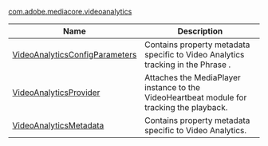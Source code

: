 ---
---

[com.adobe.mediacore.videoanalytics](http://help.adobe.com/en_US/primetime/api/psdk/asdoc-dhls_1.4/com/adobe/mediacore/videoanalytics/package-detail.html)
<table frame="all" colsep="1" rowsep="1" id="table_F771D1719BE84241955D45C280BBB52A"> 
 <tgroup cols="2" colsep="1" rowsep="1" class="FormatA"> 
  <colspec colnum="1" colname="1" colwidth="1.00*" /> 
  <colspec colnum="2" colname="2" colwidth="1.16*" /> 
  <thead> 
   <tr rowsep="1"> 
    <th colname="1" class="entry">Name </th> 
    <th colname="2" class="entry">Description </th> 
   </tr> 
  </thead> 
  <tbody> 
   <tr rowsep="1"> 
    <td colname="1"><span class="codeph"><a href="http://help.adobe.com/en_US/primetime/api/psdk/asdoc-dhls_1.4/com/adobe/mediacore/videoanalytics/VideoAnalyticsConfigParameters.html" format="html" scope="external">VideoAnalyticsConfigParameters</a></span> </td> 
    <td colname="2">Contains property metadata specific to Video Analytics tracking in the 
     <ph conkeyref="phrases/primetime-sdk-name">
      Phrase
     </ph>. </td> 
   </tr> 
   <tr rowsep="1"> 
    <td colname="1"><span class="codeph"><a href="http://help.adobe.com/en_US/primetime/api/psdk/asdoc-dhls_1.4/com/adobe/mediacore/videoanalytics/VideoAnalyticsProvider.html" format="html" scope="external">VideoAnalyticsProvider</a></span> </td> 
    <td colname="2"> Attaches the <span class="codeph">MediaPlayer</span> instance to the VideoHeartbeat module for tracking the playback.</td> 
   </tr> 
   <tr rowsep="0"> 
    <td colname="1"><span class="codeph"><a href="http://help.adobe.com/en_US/primetime/api/psdk/asdoc-dhls_1.4/com/adobe/mediacore/videoanalytics/VideoAnalyticsMetadata.html" format="html" scope="external">VideoAnalyticsMetadata</a></span> </td> 
    <td colname="2"> Contains property metadata specific to Video Analytics.</td> 
   </tr> 
  </tbody> 
 </tgroup> 
</table>

